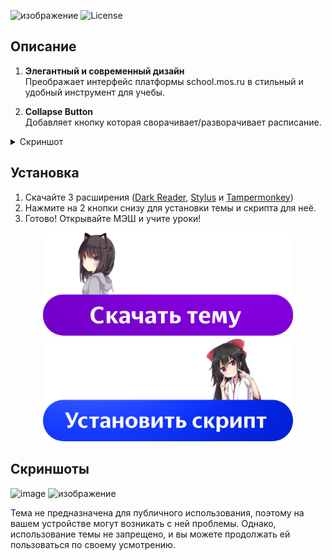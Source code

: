 ![изображение](https://github.com/user-attachments/assets/5c9ae11e-2c4f-4571-9070-44e6c76404f3)
![License](https://img.shields.io/github/license/johnturner4004/readme-generator.svg?style=for-the-badge)
## Описание
1. **Элегантный и современный дизайн**  
   Преображает интерфейс платформы school.mos.ru в стильный и удобный инструмент для учебы.

2. **Collapse Button**  
   Добавляет кнопку которая сворачивает/разворачивает расписание.
<details>
   <summary>Скриншот</summary>

   ![image](https://github.com/user-attachments/assets/4525ad4e-b1cc-4a87-9344-6e6b1e04b3d5)

</details>

## Установка
1. Скачайте 3 расширения ([Dark Reader](https://chromewebstore.google.com/detail/dark-reader/eimadpbcbfnmbkopoojfekhnkhdbieeh?hl=ru), [Stylus](https://chromewebstore.google.com/detail/stylus/clngdbkpkpeebahjckkjfobafhncgmne?hl=ru) и [Tampermonkey](https://chromewebstore.google.com/detail/tampermonkey/dhdgffkkebhmkfjojejmpbldmpobfkfo?hl=ru))
2. Нажмите на 2 кнопки снизу для установки темы и скрипта для неё.
3. Готово! Открывайте МЭШ и учите уроки!

<div align="center">
  <a href="https://userstyles.world/style/18003/mos-ru-theme" class="image-button">
    <img width="400" src="https://github.com/Diramix/mos-ru-theme/blob/main/doc/download_button.png?raw=true" alt="Install Button">
  </a>
  
  <a href="https://github.com/Diramix/mos-ru-theme/raw/main/src/index.user.js" class="image-button">
    <img width="400" src="https://github.com/Diramix/mos-ru-theme/blob/main/doc/install_button.png?raw=true" alt="Install Button">
  </a>
</div>

## Скриншоты
![image](https://github.com/user-attachments/assets/637ed77a-4314-44c1-9568-04b3a999cdbe)
![изображение](https://github.com/user-attachments/assets/c1788b6b-a5e1-481f-846a-7f7f3a6fd2df)

Тема не предназначена для публичного использования, поэтому на вашем устройстве могут возникать с ней проблемы. Однако, использование темы не запрещено, и вы можете продолжать ей пользоваться по своему усмотрению.
